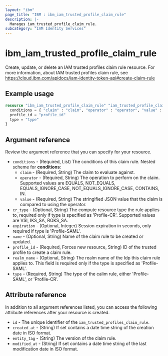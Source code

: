```yaml
---
layout: "ibm"
page_title: "IBM : ibm_iam_trusted_profile_claim_rule"
description: |-
  Manages iam_trusted_profile_claim_rule.
subcategory: "IAM Identity Services"
---
```


# ibm_iam_trusted_profile_claim_rule

Create, update, or delete an IAM trusted profiles claim rule resource. For more information, about IAM trusted profiles claim rule, see https://cloud.ibm.com/apidocs/iam-identity-token-api#create-claim-rule

## Example usage

```terraform
resource "ibm_iam_trusted_profile_claim_rule" "iam_trusted_profile_claim_rule" {
  conditions = { "claim" : "claim", "operator" : "operator", "value" : "value" }
  profile_id = "profile_id"
  type = "type"
}
```

## Argument reference

Review the argument reference that you can specify for your resource.

* `conditions` - (Required, List) The conditions of this claim rule.
Nested scheme for **conditions**:
	* `claim` - (Required, String) The claim to evaluate against.
	* `operator` - (Required, String) The operation to perform on the claim. Supported values are EQUALS, NOT_EQUALS, EQUALS_IGNORE_CASE, NOT_EQUALS_IGNORE_CASE, CONTAINS, IN.
	* `value` - (Required, String) The stringified JSON value that the claim is compared to using the operator.
* `cr_type` - (Optional, String) The compute resource type the rule applies to, required only if type is specified as 'Profile-CR'. Supported values are VSI, IKS_SA, ROKS_SA.
* `expiration` - (Optional, Integer) Session expiration in seconds, only required if type is 'Profile-SAML'.
* `name` - (Optional, String) Name of the claim rule to be created or updated.
* `profile_id` - (Required, Forces new resource, String) ID of the trusted profile to create a claim rule.
* `realm_name` - (Optional, String) The realm name of the Idp this claim rule applies to. This field is required only if the type is specified as 'Profile-SAML'.
* `type` - (Required, String) The type of the calim rule, either 'Profile-SAML', or 'Profile-CR'.

## Attribute reference

In addition to all argument references listed, you can access the following attribute references after your resource is created.

* `id` - The unique identifier of the `iam_trusted_profiles_claim_rule`.
* `created_at` - (String) If set contains a date time string of the creation date in ISO format.
* `entity_tag` - (String) The version of the claim rule.
* `modified_at` - (String) If set contains a date time string of the last modification date in ISO format.
